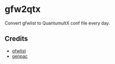 # gfw2qtx
Convert gfwlist to QuantumultX conf file every day.
## Credits  
- [gfwlist](https://github.com/gfwlist/gfwlist)
- [genpac](https://github.com/JinnLynn/genpac)  
